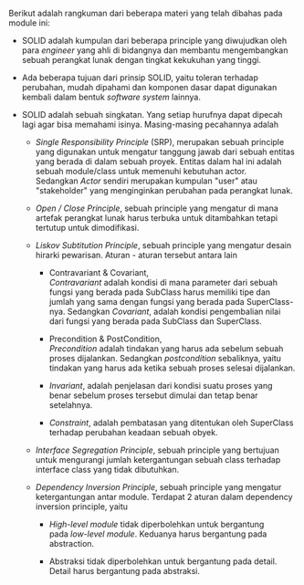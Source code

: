 Berikut adalah rangkuman dari beberapa materi yang telah dibahas pada module ini:

-   SOLID adalah kumpulan dari beberapa principle yang diwujudkan oleh para _engineer_ yang ahli di bidangnya dan membantu mengembangkan sebuah perangkat lunak dengan tingkat kekukuhan yang tinggi. 
    
-   Ada beberapa tujuan dari prinsip SOLID, yaitu toleran terhadap perubahan, mudah dipahami dan komponen dasar dapat digunakan kembali dalam bentuk _software system_ lainnya.
    
-   SOLID adalah sebuah singkatan. Yang setiap hurufnya dapat dipecah lagi agar bisa memahami isinya. Masing-masing pecahannya adalah
    
    -   _Single Responsibility Principle_ (SRP), merupakan sebuah principle yang digunakan untuk mengatur tanggung jawab dari sebuah entitas yang berada di dalam sebuah proyek. Entitas dalam hal ini adalah sebuah module/class untuk memenuhi kebutuhan actor. Sedangkan _Actor_ sendiri merupakan kumpulan "user" atau "stakeholder" yang menginginkan perubahan pada perangkat lunak.
        
    -   _Open / Close Principle_, sebuah principle yang mengatur di mana artefak perangkat lunak harus terbuka untuk ditambahkan tetapi tertutup untuk dimodifikasi. 
        
    -   _Liskov Subtitution Principle_, sebuah principle yang mengatur desain hirarki pewarisan. Aturan - aturan tersebut antara lain 
        
        -   Contravariant & Covariant,  
            _Contravariant_ adalah kondisi di mana parameter dari sebuah fungsi yang berada pada SubClass harus memiliki tipe dan jumlah yang sama dengan fungsi yang berada pada SuperClass-nya. Sedangkan _Covariant_, adalah kondisi pengembalian nilai dari fungsi yang berada pada SubClass dan SuperClass.
            
        -   Precondition & PostCondition,  
            _Precondition_ adalah tindakan yang harus ada sebelum sebuah proses dijalankan. Sedangkan _postcondition_ sebaliknya, yaitu tindakan yang harus ada ketika sebuah proses selesai dijalankan.
            
        -   _Invariant_, adalah penjelasan dari kondisi suatu proses yang benar sebelum proses tersebut dimulai dan tetap benar setelahnya.
            
        -   _Constraint_, adalah pembatasan yang ditentukan oleh SuperClass terhadap perubahan keadaan sebuah obyek.
            
    -   _Interface Segregation Principle_, sebuah principle yang bertujuan untuk mengurangi jumlah ketergantungan sebuah class terhadap interface class yang tidak dibutuhkan.
        
    -   _Dependency Inversion Principle_, sebuah principle yang mengatur ketergantungan antar module. Terdapat 2 aturan dalam dependency inversion principle, yaitu 
        
        -   _High-level module_ tidak diperbolehkan untuk bergantung pada _low-level module_. Keduanya harus bergantung pada abstraction.
            
        -   Abstraksi tidak diperbolehkan untuk bergantung pada detail. Detail harus bergantung pada abstraksi.